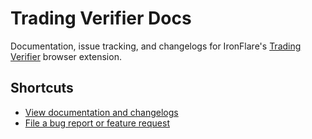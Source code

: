 # Trading Verifier Docs
Documentation, issue tracking, and changelogs for IronFlare's [Trading Verifier](https://chrome.google.com/webstore/detail/trading-verifier/nbfjdkcannmjnimkhbncagpbbojjhlhf) browser extension.

## Shortcuts
* [View documentation and changelogs](../..//wiki)
* [File a bug report or feature request](../../issues/new)
